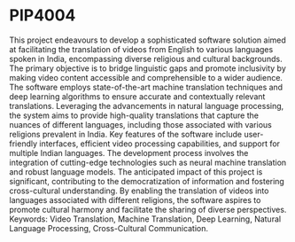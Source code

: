 # PIP4004

This project endeavours to develop a sophisticated software solution aimed at facilitating the
translation of videos from English to various languages spoken in India, encompassing
diverse religious and cultural backgrounds. The primary objective is to bridge linguistic gaps
and promote inclusivity by making video content accessible and comprehensible to a wider
audience.
The software employs state-of-the-art machine translation techniques and deep learning
algorithms to ensure accurate and contextually relevant translations. Leveraging the
advancements in natural language processing, the system aims to provide high-quality
translations that capture the nuances of different languages, including those associated with
various religions prevalent in India.
Key features of the software include user-friendly interfaces, efficient video processing
capabilities, and support for multiple Indian languages. The development process involves
the integration of cutting-edge technologies such as neural machine translation and robust
language models.
The anticipated impact of this project is significant, contributing to the democratization of
information and fostering cross-cultural understanding. By enabling the translation of videos
into languages associated with different religions, the software aspires to promote cultural
harmony and facilitate the sharing of diverse perspectives.
Keywords: Video Translation, Machine Translation, Deep Learning, Natural Language
Processing, Cross-Cultural Communication.
